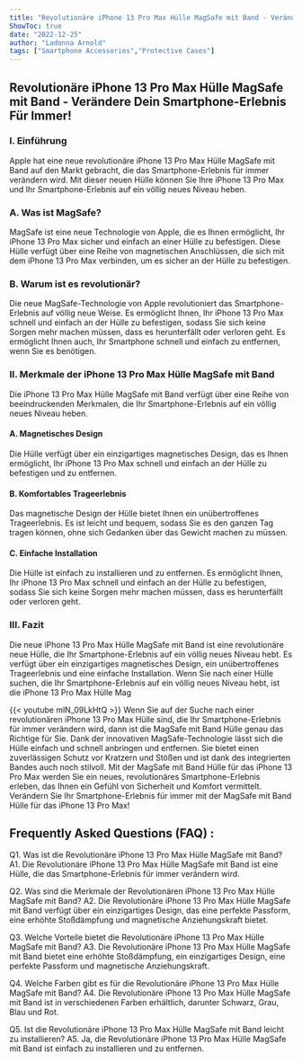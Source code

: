 ```yaml
---
title: "Revolutionäre iPhone 13 Pro Max Hülle MagSafe mit Band - Verändere Dein Smartphone-Erlebnis Für Immer!"
ShowToc: true 
date: "2022-12-25"
author: "Ladonna Arnold" 
tags: ["Smartphone Accessories","Protective Cases"]
---
```

<h2>Revolutionäre iPhone 13 Pro Max Hülle MagSafe mit Band - Verändere Dein Smartphone-Erlebnis Für Immer!</h2>

<h3>I. Einführung</h3>

Apple hat eine neue revolutionäre iPhone 13 Pro Max Hülle MagSafe mit Band auf den Markt gebracht, die das Smartphone-Erlebnis für immer verändern wird. Mit dieser neuen Hülle können Sie Ihre iPhone 13 Pro Max und Ihr Smartphone-Erlebnis auf ein völlig neues Niveau heben.

<h3>A. Was ist MagSafe?</h3>

MagSafe ist eine neue Technologie von Apple, die es Ihnen ermöglicht, Ihr iPhone 13 Pro Max sicher und einfach an einer Hülle zu befestigen. Diese Hülle verfügt über eine Reihe von magnetischen Anschlüssen, die sich mit dem iPhone 13 Pro Max verbinden, um es sicher an der Hülle zu befestigen.

<h3>B. Warum ist es revolutionär?</h3>

Die neue MagSafe-Technologie von Apple revolutioniert das Smartphone-Erlebnis auf völlig neue Weise. Es ermöglicht Ihnen, Ihr iPhone 13 Pro Max schnell und einfach an der Hülle zu befestigen, sodass Sie sich keine Sorgen mehr machen müssen, dass es herunterfällt oder verloren geht. Es ermöglicht Ihnen auch, Ihr Smartphone schnell und einfach zu entfernen, wenn Sie es benötigen.

<h3>II. Merkmale der iPhone 13 Pro Max Hülle MagSafe mit Band</h3>

Die iPhone 13 Pro Max Hülle MagSafe mit Band verfügt über eine Reihe von beeindruckenden Merkmalen, die Ihr Smartphone-Erlebnis auf ein völlig neues Niveau heben.

<h4>A. Magnetisches Design</h4>

Die Hülle verfügt über ein einzigartiges magnetisches Design, das es Ihnen ermöglicht, Ihr iPhone 13 Pro Max schnell und einfach an der Hülle zu befestigen und zu entfernen.

<h4>B. Komfortables Trageerlebnis</h4>

Das magnetische Design der Hülle bietet Ihnen ein unübertroffenes Trageerlebnis. Es ist leicht und bequem, sodass Sie es den ganzen Tag tragen können, ohne sich Gedanken über das Gewicht machen zu müssen.

<h4>C. Einfache Installation</h4>

Die Hülle ist einfach zu installieren und zu entfernen. Es ermöglicht Ihnen, Ihr iPhone 13 Pro Max schnell und einfach an der Hülle zu befestigen, sodass Sie sich keine Sorgen mehr machen müssen, dass es herunterfällt oder verloren geht.

<h3>III. Fazit</h3>

Die neue iPhone 13 Pro Max Hülle MagSafe mit Band ist eine revolutionäre neue Hülle, die Ihr Smartphone-Erlebnis auf ein völlig neues Niveau hebt. Es verfügt über ein einzigartiges magnetisches Design, ein unübertroffenes Trageerlebnis und eine einfache Installation. Wenn Sie nach einer Hülle suchen, die Ihr Smartphone-Erlebnis auf ein völlig neues Niveau hebt, ist die iPhone 13 Pro Max Hülle Mag

{{< youtube mlN_09LkHtQ >}} 
Wenn Sie auf der Suche nach einer revolutionären iPhone 13 Pro Max Hülle sind, die Ihr Smartphone-Erlebnis für immer verändern wird, dann ist die MagSafe mit Band Hülle genau das Richtige für Sie. Dank der innovativen MagSafe-Technologie lässt sich die Hülle einfach und schnell anbringen und entfernen. Sie bietet einen zuverlässigen Schutz vor Kratzern und Stößen und ist dank des integrierten Bandes auch noch stilvoll. Mit der MagSafe mit Band Hülle für das iPhone 13 Pro Max werden Sie ein neues, revolutionäres Smartphone-Erlebnis erleben, das Ihnen ein Gefühl von Sicherheit und Komfort vermittelt. Verändern Sie Ihr Smartphone-Erlebnis für immer mit der MagSafe mit Band Hülle für das iPhone 13 Pro Max!

## Frequently Asked Questions (FAQ) :
Q1. Was ist die Revolutionäre iPhone 13 Pro Max Hülle MagSafe mit Band?
A1. Die Revolutionäre iPhone 13 Pro Max Hülle MagSafe mit Band ist eine Hülle, die das Smartphone-Erlebnis für immer verändern wird.

Q2. Was sind die Merkmale der Revolutionären iPhone 13 Pro Max Hülle MagSafe mit Band?
A2. Die Revolutionäre iPhone 13 Pro Max Hülle MagSafe mit Band verfügt über ein einzigartiges Design, das eine perfekte Passform, eine erhöhte Stoßdämpfung und magnetische Anziehungskraft bietet.

Q3. Welche Vorteile bietet die Revolutionäre iPhone 13 Pro Max Hülle MagSafe mit Band?
A3. Die Revolutionäre iPhone 13 Pro Max Hülle MagSafe mit Band bietet eine erhöhte Stoßdämpfung, ein einzigartiges Design, eine perfekte Passform und magnetische Anziehungskraft.

Q4. Welche Farben gibt es für die Revolutionäre iPhone 13 Pro Max Hülle MagSafe mit Band?
A4. Die Revolutionäre iPhone 13 Pro Max Hülle MagSafe mit Band ist in verschiedenen Farben erhältlich, darunter Schwarz, Grau, Blau und Rot.

Q5. Ist die Revolutionäre iPhone 13 Pro Max Hülle MagSafe mit Band leicht zu installieren?
A5. Ja, die Revolutionäre iPhone 13 Pro Max Hülle MagSafe mit Band ist einfach zu installieren und zu entfernen.


